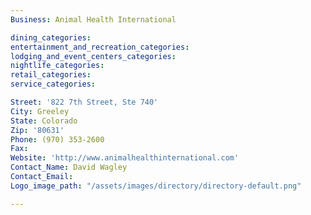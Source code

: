 ```yaml
---
Business: Animal Health International

dining_categories:
entertainment_and_recreation_categories:
lodging_and_event_centers_categories:
nightlife_categories:
retail_categories:
service_categories:

Street: '822 7th Street, Ste 740'
City: Greeley
State: Colorado
Zip: '80631'
Phone: (970) 353-2600
Fax:
Website: 'http://www.animalhealthinternational.com'
Contact_Name: David Wagley
Contact_Email:
Logo_image_path: "/assets/images/directory/directory-default.png"

---
```



